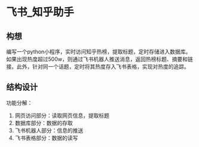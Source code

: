# 飞书_知乎助手
## 构想
编写一个python小程序，实时访问知乎热榜，提取标题，定时存储进入数据库。如果出现热度超过500w，则通过飞书机器人推送消息，返回热榜标题、摘要和链接。此外，针对同一个话题，定时将其热度存入飞书表格，实现对热度的追踪。

## 结构设计
功能分解：
1. 网页访问部分：读取网页信息，提取标题
2. 数据库部分：数据的存取
3. 飞书机器人部分：信息的推送
4. 飞书表格部分：数据的读写